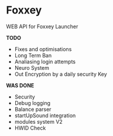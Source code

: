 # Foxxey
WEB API for Foxxey Launcher

__TODO__
 - Fixes and optimisations
 - Long Term Ban
 - Analiasing login attempts
 - Neuro System
 - Out Encryption by a daily security Key

__WAS DONE__
 - Security
 - Debug logging
 - Balance parser
 - startUpSound integration
 - modules system V2
 - HWID Check
